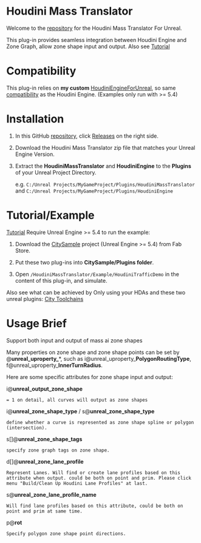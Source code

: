 # Houdini Mass Translator

Welcome to the [repository](https://github.com/AdrianPanGithub/HoudiniMassTranslator) for the Houdini Mass Translator For Unreal.

This plug-in provides seamless integration between Houdini Engine and Zone Graph, allow zone shape input and output.
Also see [Tutorial](https://youtu.be/HAM8_OP_Fyc?si=K_1HXkTBwF1rLYVB)

# Compatibility

This plug-in relies on **my custom** [HoudiniEngineForUnreal](https://github.com/AdrianPanGithub/HoudiniEngineForUnreal), so same [compatibility](https://github.com/AdrianPanGithub/HoudiniEngineForUnreal#compatibility) as the Houdini Engine. (Examples only run with >= 5.4)

# Installation
01. In this GitHub [repository](https://github.com/AdrianPanGithub/HoudiniMassTranslator), click [Releases](https://github.com/AdrianPanGithub/HoudiniMassTranslator/releases) on the right side. 
02. Download the Houdini Mass Translator zip file that matches your Unreal Engine Version.
03. Extract the **HoudiniMassTranslator** and **HoudiniEngine** to the **Plugins** of your Unreal Project Directory.

    e.g. `C:/Unreal Projects/MyGameProject/Plugins/HoudiniMassTranslator` and `C:/Unreal Projects/MyGameProject/Plugins/HoudiniEngine`

# Tutorial/Example
[Tutorial](https://youtu.be/HAM8_OP_Fyc?si=K_1HXkTBwF1rLYVB) Require Unreal Engine >= 5.4 to run the example:
01. Download the [CitySample](https://www.fab.com/listings/4898e707-7855-404b-af0e-a505ee690e68) project (Unreal Engine >= 5.4) from Fab Store.
02. Put these two plug-ins into **CitySample/Plugins folder**.

03. Open `/HoudiniMassTranslator/Example/HoudiniTrafficDemo` in the content of this plug-in, and simulate.

Also see what can be achieved by Only using your HDAs and these two unreal plugins: [City Toolchains](https://youtu.be/5Vp5nAFq1X8?si=IGSDG4cUdsefwn5x)

# Usage Brief

Support both input and output of mass ai zone shapes

Many properties on zone shape and zone shape points can be set by @**unreal_uproperty_***, such as i@unreal_uproperty_**PolygonRoutingType**, f@unreal_uproperty_**InnerTurnRadius**.

Here are some specific attributes for zone shape input and output:

i@**unreal_output_zone_shape**

    = 1 on detail, all curves will output as zone shapes
i@**unreal_zone_shape_type** / s@**unreal_zone_shape_type**

    define whether a curve is represented as zone shape spline or polygon (intersection).
s[]@**unreal_zone_shape_tags**

    specify zone graph tags on zone shape.
d[]@**unreal_zone_lane_profile**

    Represent Lanes. Will find or create lane profiles based on this attribute when output. could be both on point and prim. Please click menu "Build/Clean Up Houdini Lane Profiles" at last.
s@**unreal_zone_lane_profile_name**

    Will find lane profiles based on this attribute, could be both on point and prim at same time.
p@**rot**

    Specify polygon zone shape point directions.